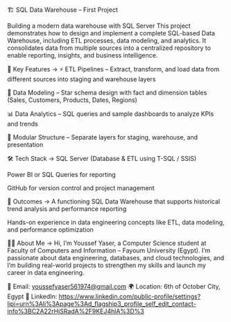 🏗️ SQL Data Warehouse – First Project

Building a modern data warehouse with SQL Server
This project demonstrates how to design and implement a complete SQL-based Data Warehouse, including ETL processes, data modeling, and analytics. It consolidates data from multiple sources into a centralized repository to enable reporting, insights, and business intelligence.


📌 Key Features ->
⚡ ETL Pipelines – Extract, transform, and load data from different sources into staging and warehouse layers

🧩 Data Modeling – Star schema design with fact and dimension tables (Sales, Customers, Products, Dates, Regions)

📊 Data Analytics – SQL queries and sample dashboards to analyze KPIs and trends

📁 Modular Structure – Separate layers for staging, warehouse, and presentation


🛠️ Tech Stack ->
SQL Server (Database & ETL using T-SQL / SSIS)

Power BI or SQL Queries for reporting

GitHub for version control and project management


🎯 Outcomes ->
A functioning SQL Data Warehouse that supports historical trend analysis and performance reporting

Hands-on experience in data engineering concepts like ETL, data modeling, and performance optimization


👨‍💻 About Me ->
Hi, I’m Youssef Yaser, a Computer Science student at Faculty of Computers and Information – Fayoum University (Egypt).
I’m passionate about data engineering, databases, and cloud technologies, and I’m building real-world projects to strengthen my skills and launch my career in data engineering.

📧 Email: youssefyaser561974@gmail.com
🌍 Location: 6th of October City, Egypt
📌 LinkedIn: https://www.linkedin.com/public-profile/settings?lipi=urn%3Ali%3Apage%3Ad_flagship3_profile_self_edit_contact-info%3BC2A22rHjSRadA%2F9KEJ4hlA%3D%3

